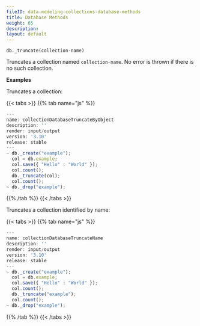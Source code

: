 ```yaml
---
fileID: data-modeling-collections-database-methods
title: Database Methods
weight: 65
description: 
layout: default
---
```

`db._truncate(collection-name)`

Truncates a collection named `collection-name`. No error is thrown if
there is no such collection.

**Examples**

Truncates a collection:

    
 {{< tabs >}}
{{% tab name="js" %}}
```js
---
name: collectionDatabaseTruncateByObject
description: ''
render: input/output
version: '3.10'
release: stable
---
~ db._create("example");
  col = db.example;
  col.save({ "Hello" : "World" });
  col.count();
  db._truncate(col);
  col.count();
~ db._drop("example");
```
{{% /tab %}}
{{< /tabs >}}
 
    
    

Truncates a collection identified by name:

    
 {{< tabs >}}
{{% tab name="js" %}}
```js
---
name: collectionDatabaseTruncateName
description: ''
render: input/output
version: '3.10'
release: stable
---
~ db._create("example");
  col = db.example;
  col.save({ "Hello" : "World" });
  col.count();
  db._truncate("example");
  col.count();
~ db._drop("example");
```
{{% /tab %}}
{{< /tabs >}}
 
    
    
